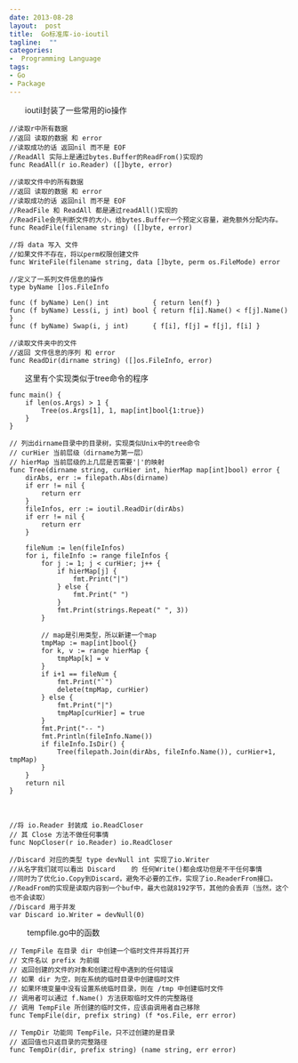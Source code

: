 ```yaml
---
date: 2013-08-28
layout:  post
title:  Go标准库-io-ioutil
tagline:  ""
categories:
-  Programming Language
tags:
- Go
- Package
---
```


&emsp;&emsp;ioutil封装了一些常用的io操作

	//读取r中所有数据
	//返回 读取的数据 和 error
	//读取成功的话 返回nil 而不是 EOF
	//ReadAll 实际上是通过bytes.Buffer的ReadFrom()实现的
	func ReadAll(r io.Reader) ([]byte, error)

	//读取文件中的所有数据
	//返回 读取的数据 和 error
	//读取成功的话 返回nil 而不是 EOF
	//ReadFile 和 ReadAll 都是通过readAll()实现的
	//ReadFile会先判断文件的大小，给bytes.Buffer一个预定义容量，避免额外分配内存。
	func ReadFile(filename string) ([]byte, error)

	//将 data 写入 文件
	//如果文件不存在，将以perm权限创建文件
	func WriteFile(filename string, data []byte, perm os.FileMode) error

    //定义了一系列文件信息的操作
	type byName []os.FileInfo

	func (f byName) Len() int           { return len(f) }
	func (f byName) Less(i, j int) bool { return f[i].Name() < f[j].Name() }
	func (f byName) Swap(i, j int)      { f[i], f[j] = f[j], f[i] }

	//读取文件夹中的文件
	//返回 文件信息的序列 和 error
	func ReadDir(dirname string) ([]os.FileInfo, error)

&emsp;&emsp;这里有个实现类似于tree命令的程序

	func main() {
	    if len(os.Args) > 1 {
	        Tree(os.Args[1], 1, map[int]bool{1:true})
	    }
	}

	// 列出dirname目录中的目录树，实现类似Unix中的tree命令
	// curHier 当前层级（dirname为第一层）
	// hierMap 当前层级的上几层是否需要'|'的映射
	func Tree(dirname string, curHier int, hierMap map[int]bool) error {
	    dirAbs, err := filepath.Abs(dirname)
	    if err != nil {
	        return err
	    }
	    fileInfos, err := ioutil.ReadDir(dirAbs)
	    if err != nil {
	        return err
	    }
	
	    fileNum := len(fileInfos)
	    for i, fileInfo := range fileInfos {
	        for j := 1; j < curHier; j++ {
	            if hierMap[j] {
	                fmt.Print("|")
	            } else {
	                fmt.Print(" ")
	            }
	            fmt.Print(strings.Repeat(" ", 3))
	        }
	
	        // map是引用类型，所以新建一个map
	        tmpMap := map[int]bool{}
	        for k, v := range hierMap {
	            tmpMap[k] = v
	        }
	        if i+1 == fileNum {
	            fmt.Print("`")
	            delete(tmpMap, curHier)
	        } else {
	            fmt.Print("|")
	            tmpMap[curHier] = true
	        }
	        fmt.Print("-- ")
	        fmt.Println(fileInfo.Name())
	        if fileInfo.IsDir() {
	            Tree(filepath.Join(dirAbs, fileInfo.Name()), curHier+1, tmpMap)
        	}
		}
    	return nil
	}
&emsp;&emsp;

	//将 io.Reader 封装成 io.ReadCloser
	// 其 Close 方法不做任何事情
	func NopCloser(r io.Reader) io.ReadCloser

	//Discard 对应的类型 type devNull int 实现了io.Writer
	//从名字我们就可以看出 Discard	的 任何Write()都会成功但是不干任何事情
	//同时为了优化io.Copy到Discard，避免不必要的工作，实现了io.ReaderFrom接口。
	//ReadFrom的实现是读取内容到一个buf中，最大也就8192字节，其他的会丢弃（当然，这个也不会读取）
	//Discard 用于并发
	var Discard io.Writer = devNull(0)

&emsp;&emsp; tempfile.go中的函数

	// TempFile 在目录 dir 中创建一个临时文件并将其打开
	// 文件名以 prefix 为前缀
	// 返回创建的文件的对象和创建过程中遇到的任何错误
	// 如果 dir 为空，则在系统的临时目录中创建临时文件
	// 如果环境变量中没有设置系统临时目录，则在 /tmp 中创建临时文件
	// 调用者可以通过 f.Name() 方法获取临时文件的完整路径
	// 调用 TempFile 所创建的临时文件，应该由调用者自己移除
	func TempFile(dir, prefix string) (f *os.File, err error)

	// TempDir 功能同 TempFile，只不过创建的是目录
	// 返回值也只返目录的完整路径
	func TempDir(dir, prefix string) (name string, err error)

